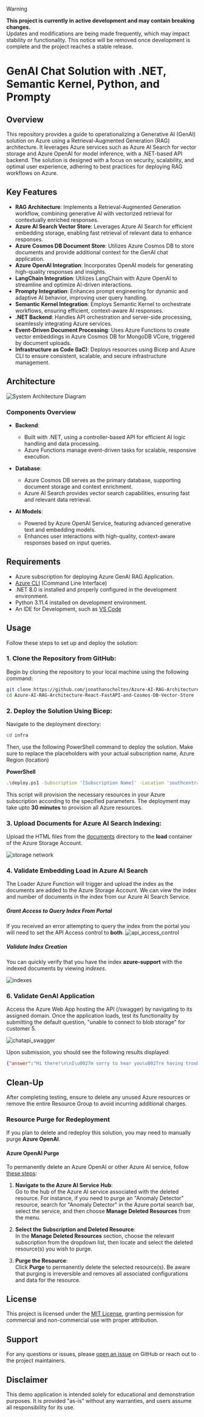 > [!WARNING]  
> **This project is currently in active development and may contain breaking changes.**  
> Updates and modifications are being made frequently, which may impact stability or functionality. This notice will be removed once development is complete and the project reaches a stable release.


# GenAI Chat Solution with .NET, Semantic Kernel, Python, and Prompty  

## Overview  

This repository provides a guide to operationalizing a Generative AI (GenAI) solution on Azure using a Retrieval-Augmented Generation (RAG) architecture. It leverages Azure services such as Azure AI Search for vector storage and Azure OpenAI for model inference, with a .NET-based API backend. The solution is designed with a focus on security, scalability, and optimal user experience, adhering to best practices for deploying RAG workflows on Azure.

## Key Features  

- **RAG Architecture**: Implements a Retrieval-Augmented Generation workflow, combining generative AI with vectorized retrieval for contextually enriched responses.  
- **Azure AI Search Vector Store**: Leverages Azure AI Search for efficient embedding storage, enabling fast retrieval of relevant data to enhance responses.  
- **Azure Cosmos DB Document Store**: Utilizes Azure Cosmos DB to store documents and provide additional context for the GenAI chat application.  
- **Azure OpenAI Integration**: Incorporates OpenAI models for generating high-quality responses and insights.  
- **LangChain Integration**: Utilizes LangChain with Azure OpenAI to streamline and optimize AI-driven interactions.  
- **Prompty Integration**: Enhances prompt engineering for dynamic and adaptive AI behavior, improving user query handling.  
- **Semantic Kernel Integration**: Employs Semantic Kernel to orchestrate workflows, ensuring efficient, context-aware AI responses.  
- **.NET Backend**: Handles API orchestration and server-side processing, seamlessly integrating Azure services.  
- **Event-Driven Document Processing**: Uses Azure Functions to create vector embeddings in Azure Cosmos DB for MongoDB VCore, triggered by document uploads.  
- **Infrastructure as Code (IaC)**: Deploys resources using Bicep and Azure CLI to ensure consistent, scalable, and secure infrastructure management.  




## Architecture  

![System Architecture Diagram](./images/design1.png)  

### Components Overview  

- **Backend**:  
  - Built with .NET, using a controller-based API for efficient AI logic handling and data processing.  
  - Azure Functions manage event-driven tasks for scalable, responsive execution.  

- **Database**:  
  - Azure Cosmos DB serves as the primary database, supporting document storage and context enrichment.  
  - Azure AI Search provides vector search capabilities, ensuring fast and relevant data retrieval.  

- **AI Models**:  
  - Powered by Azure OpenAI Service, featuring advanced generative text and embedding models.  
  - Enhances user interactions with high-quality, context-aware responses based on input queries.  


## Requirements
- Azure subscription for deploying Azure GenAI RAG Application.
- [Azure CLI](https://learn.microsoft.com/en-us/cli/azure/get-started-with-azure-cli) (Command Line Interface)
- .NET 8.0 is installed and properly configured in the development environment.
- Python 3.11.4 installed on development environment.
- An IDE for Development, such as [VS Code](https://code.visualstudio.com/download)


## Usage

Follow these steps to set up and deploy the solution:

### 1. Clone the Repository from GitHub:  
Begin by cloning the repository to your local machine using the following command:

```bash
git clone https://github.com/jonathanscholtes/Azure-AI-RAG-Architecture-React-FastAPI-and-Cosmos-DB-Vector-Store.git
cd Azure-AI-RAG-Architecture-React-FastAPI-and-Cosmos-DB-Vector-Store
```

### 2. Deploy the Solution Using Bicep:  
Navigate to the deployment directory:

```bash
cd infra
```

Then, use the following PowerShell command to deploy the solution. Make sure to replace the placeholders with your actual subscription name, Azure Region (location)

**PowerShell**
```bash
.\deploy.ps1 -Subscription '[Subscription Name]' -Location 'southcentralus'
```

This script will provision the necessary resources in your Azure subscription according to the specified parameters. The deployment may take upto **30 minutes** to provision all Azure resources.


### 3. Upload Documents for Azure AI Search Indexing:

Upload the HTML files from the [documents](documents) directory to the **load** container of the Azure Storage Account.

![storage network](./media/storage_container_load.png)

### 4. Validate Embedding Load in Azure AI Search
The Loader Azure Function will trigger and upload the index as the documents are added to the Azure Storage Account. We can view the index and number of documents in the index from our Azure AI Search Service.

##### Grant Access to Query Index From Portal
If you received an error attempting to query the index from the portal you will need to set the API Access control to **both**.
![api_access_control](./media/azure_ai_search_api_access_control.png)


##### Validate Index Creation
You can quickly verify that you have the index **azure-support** with the indexed documents by viewing *indexes*. 

![indexes](./media/azure_ai_search_indexes.png)




### 6. Validate GenAI Application

Access the Azure Web App hosting the API (/swagger) by navigating to its assigned domain. Once the application loads, test its functionality by submitting the default question, "unable to connect to blob storage" for customer 5.

![chatapi_swagger](./media/chatapi_swagger.png)

Upon submission, you should see the following results displayed:

```json
{"answer":"Hi there!\n\nI\u0027m sorry to hear you\u0027re having trouble accessing your Azure Blob Storage. Let\u0027s see if we can fix that. \uD83D\uDE0A\n\nHere are a few steps you can take to troubleshoot the \u0022Access Denied\u0022 issue:\n\n1. **Check Permissions**: Ensure that the user or application trying to access the Blob Storage has the necessary permissions (read, write, or delete).\n\n2. **SAS Token**: Make sure the Shared Access Signature (SAS) token you\u0027re using is valid and hasn\u0027t expired. If it has, generate a new one.\n\n3. **Authentication Credentials**: Double-check that the account name and account key are correctly entered. Ensure there are no typos.\n\n4. **Azure Active Directory (AAD)**: If you\u0027re using AAD, confirm that the user or application has the appropriate roles and permissions assigned.\n\n5. **Firewall and Virtual Network Settings**: Verify that the required IP addresses or ranges are allowed to access the Blob Storage.\n\nIf you follow these steps and the issue persists, it might be a good idea to reach out to Azure support for more specific guidance.\n\nReference Code: AZBLOB5\n\nFeel free to ask if you have any more questions.\n\nBest,\n[Your Name]","context":[{"reference_code":"AZBLOB5","title":"Azure Blob Storage Access Denied","content":"Title: Azure Blob Storage Access Denied\nMain Heading: Azure Blob Storage Access Denied\n\nDescription:\nAccessing Azure Blob Storage may fail due to incorrect permissions, invalid SAS tokens, or missing authentication credentials. This can result in an \u0022Access Denied\u0022 error message. Resolving this issue involves ensuring that the user or application has appropriate access rights to the Blob Storage account. It is important to check the permissions, SAS tokens, and authentication credentials to ensure they are correctly configured.\nIf the above resolution steps do not resolve the issue, consider reaching out to Azure support for further assistance. They can provide more specific guidance based on your specific scenario and help troubleshoot any underlying issues.\nAZBLOB5\n\nPossible Error Messages:\n\u0022Access Denied\u0022\n\u0022Permission Denied\u0022\n\u0022Invalid SAS Token\u0022\n\u0022Authentication Failed\u0022\nVerify the permissions assigned to the user or application accessing the Blob Storage. Ensure that the necessary permissions are granted, such as read, write, or delete access.\nCheck the SAS token used for authentication. Make sure it is valid and has not expired. Generate a new SAS token if needed.\nEnsure that the authentication credentials, such as the account name and account key, are correctly entered. Double-check for any typos or mistakes.\nIf using Azure Active Directory (AAD) authentication, verify that the user or application has the necessary permissions and roles assigned in AAD.\nIf the issue persists, check the firewall and virtual network settings for the Blob Storage account. Ensure that the necessary IP addresses or ranges are allowed to access the storage.\n\nResolution Steps:\nVerify the permissions assigned to the user or application accessing the Blob Storage. Ensure that the necessary permissions are granted, such as read, write, or delete access.\nCheck the SAS token used for authentication. Make sure it is valid and has not expired. Generate a new SAS token if needed.\nEnsure that the authentication credentials, such as the account name and account key, are correctly entered. Double-check for any typos or mistakes.\nIf using Azure Active Directory (AAD) authentication, verify that the user or application has the necessary permissions and roles assigned in AAD.\nIf the issue persists, check the firewall and virtual network settings for the Blob Storage account. Ensure that the necessary IP addresses or ranges are allowed to access the storage.\n\nNext Steps:\nIf the above resolution steps do not resolve the issue, consider reaching out to Azure support for further assistance. They can provide more specific guidance based on your specific scenario and help troubleshoot any underlying issues.\nAZBLOB5\n\nReference Code: AZBLOB5\n"}]}
```

## Clean-Up

After completing testing, ensure to delete any unused Azure resources or remove the entire Resource Group to avoid incurring additional charges.

### Resource Purge for Redeployment

If you plan to delete and redeploy this solution, you may need to manually purge **Azure OpenAI**.

#### Azure OpenAI Purge

To permanently delete an Azure OpenAI or other Azure AI service, follow [these steps](https://learn.microsoft.com/en-us/azure/ai-services/recover-purge-resources?tabs=azure-portal#purge-a-deleted-resource):

1. **Navigate to the Azure AI Service Hub**:  
   Go to the hub of the Azure AI service associated with the deleted resource. For instance, if you need to purge an "Anomaly Detector" resource, search for "Anomaly Detector" in the Azure portal search bar, select the service, and then choose **Manage Deleted Resources** from the menu.

2. **Select the Subscription and Deleted Resource**:  
   In the **Manage Deleted Resources** section, choose the relevant subscription from the dropdown list, then locate and select the deleted resource(s) you wish to purge.

3. **Purge the Resource**:  
   Click **Purge** to permanently delete the selected resource(s). Be aware that purging is irreversible and removes all associated configurations and data for the resource.



## License
This project is licensed under the [MIT License](MIT.md), granting permission for commercial and non-commercial use with proper attribution.

## Support
For any questions or issues, please [open an issue](https://github.com/jonathanscholtes/Azure-AI-RAG-CSharp-Prompty/issues) on GitHub or reach out to the project maintainers.

## Disclaimer
This demo application is intended solely for educational and demonstration purposes. It is provided "as-is" without any warranties, and users assume all responsibility for its use.
